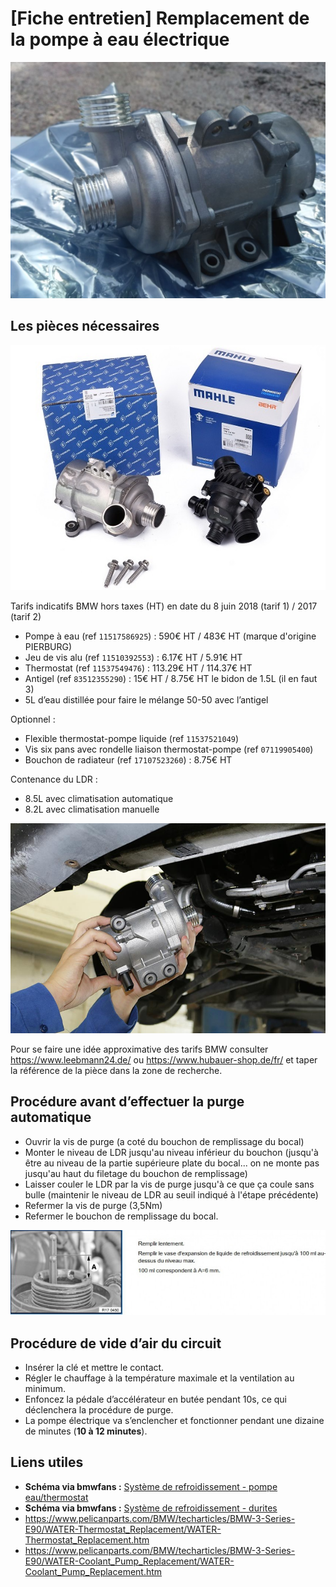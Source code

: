 # [Fiche entretien] Remplacement de la pompe à eau électrique

![pae](../images/PAE/PAE.jpg)

## Les pièces nécessaires

![pae](../images/PAE/pae_calorstat.jpg)

Tarifs indicatifs BMW hors taxes (HT) en date du 8 juin 2018 (tarif 1) / 2017 (tarif 2)

- Pompe à eau (ref `11517586925`) : 590€ HT / 483€ HT (marque d'origine PIERBURG)
- Jeu de vis alu (ref `11510392553`) : 6.17€ HT / 5.91€ HT
- Thermostat (ref `11537549476`) : 113.29€ HT / 114.37€ HT
- Antigel (ref `83512355290`) : 15€ HT / 8.75€ HT le bidon de 1.5L (il en faut 3)
- 5L d’eau distillée pour faire le mélange 50-50 avec l’antigel

Optionnel :

- Flexible thermostat-pompe liquide (ref `11537521049`)
- Vis six pans avec rondelle liaison thermostat-pompe (ref `07119905400`)
- Bouchon de radiateur (ref `17107523260`) : 8.75€ HT

Contenance du LDR :

- 8.5L avec climatisation automatique
- 8.2L avec climatisation manuelle

![pae](../images/PAE/bmw-n52-e90-e60-water-pump-replacement-service.jpg)

Pour se faire une idée approximative des tarifs BMW consulter <https://www.leebmann24.de/> ou <https://www.hubauer-shop.de/fr/> et taper la référence de la pièce dans la zone de recherche.

## Procédure avant d’effectuer la purge automatique

- Ouvrir la vis de purge (a coté du bouchon de remplissage du bocal)
- Monter le niveau de LDR jusqu'au niveau inférieur du bouchon (jusqu'à être au niveau de la partie supérieure plate du bocal... on ne monte pas  jusqu'au haut du filetage du bouchon de remplissage)
- Laisser couler le LDR par la vis de purge jusqu'à ce que ça coule sans  bulle (maintenir le niveau de LDR au seuil indiqué à l'étape précédente)
- Refermer la vis de purge (3,5Nm)
- Refermer le bouchon de remplissage du bocal.

![LDR](../images/LDR/niveau_LDR_TIS.jpg)

## Procédure de vide d’air du circuit

- Insérer la clé et mettre le contact.
- Régler le chauffage à la température maximale et la ventilation au minimum.
- Enfoncez la pédale d’accélérateur en butée pendant 10s, ce qui déclenchera la procédure de purge.
- La pompe électrique va s’enclencher et fonctionner pendant une dizaine de minutes (**10 à 12 minutes**).

## Liens utiles

- **Schéma via bmwfans :** [Système de refroidissement - pompe eau/thermostat](http://fr.bmwfans.info/parts-catalog/E87/Europe/130i-N52/L-N/jan2006/browse/engine/waterpump_thermostat/)
- **Schéma via bmwfans :** [Système de refroidissement - durites](http://fr.bmwfans.info/parts-catalog/E87/Europe/130i-N52/L-N/jan2006/browse/engine/cooling_system_water_hoses/)
- <https://www.pelicanparts.com/BMW/techarticles/BMW-3-Series-E90/WATER-Thermostat_Replacement/WATER-Thermostat_Replacement.htm>
- <https://www.pelicanparts.com/BMW/techarticles/BMW-3-Series-E90/WATER-Coolant_Pump_Replacement/WATER-Coolant_Pump_Replacement.htm>

